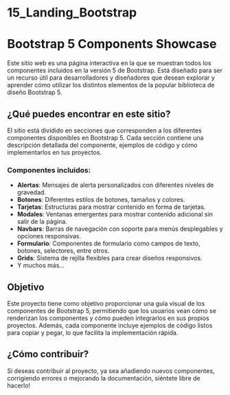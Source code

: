 # 15_Landing_Bootstrap

# Bootstrap 5 Components Showcase

Este sitio web es una página interactiva en la que se muestran todos los componentes incluidos en la versión 5 de Bootstrap. Está diseñado para ser un recurso útil para desarrolladores y diseñadores que desean explorar y aprender cómo utilizar los distintos elementos de la popular biblioteca de diseño Bootstrap 5.

## ¿Qué puedes encontrar en este sitio?

El sitio está dividido en secciones que corresponden a los diferentes componentes disponibles en Bootstrap 5. Cada sección contiene una descripción detallada del componente, ejemplos de código y cómo implementarlos en tus proyectos.

### Componentes incluidos:
- **Alertas**: Mensajes de alerta personalizados con diferentes niveles de gravedad.
- **Botones**: Diferentes estilos de botones, tamaños y colores.
- **Tarjetas**: Estructuras para mostrar contenido en forma de tarjetas.
- **Modales**: Ventanas emergentes para mostrar contenido adicional sin salir de la página.
- **Navbars**: Barras de navegación con soporte para menús desplegables y opciones responsivas.
- **Formulario**: Componentes de formulario como campos de texto, botones, selectores, entre otros.
- **Grids**: Sistema de rejilla flexibles para crear diseños responsivos.
- Y muchos más...

## Objetivo

Este proyecto tiene como objetivo proporcionar una guía visual de los componentes de Bootstrap 5, permitiendo que los usuarios vean cómo se renderizan los componentes y cómo pueden integrarlos en sus propios proyectos. Además, cada componente incluye ejemplos de código listos para copiar y pegar, lo que facilita la implementación rápida.

## ¿Cómo contribuir?

Si deseas contribuir al proyecto, ya sea añadiendo nuevos componentes, corrigiendo errores o mejorando la documentación, siéntete libre de hacerlo!

